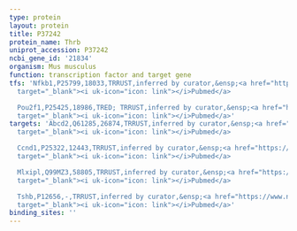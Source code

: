 ```yaml
---
type: protein
layout: protein
title: P37242
protein_name: Thrb
uniprot_accession: P37242
ncbi_gene_id: '21834'
organism: Mus musculus
function: transcription factor and target gene
tfs: 'Nfkb1,P25799,18033,TRRUST,inferred by curator,&ensp;<a href="https://www.ncbi.nlm.nih.gov/pubmed/?term=20018842%5Buid%5D"
  target="_blank"><i uk-icon="icon: link"></i>Pubmed</a>

  Pou2f1,P25425,18986,TRED; TRRUST,inferred by curator,&ensp;<a href="https://www.ncbi.nlm.nih.gov/pubmed/?term=9220031%5Buid%5D"
  target="_blank"><i uk-icon="icon: link"></i>Pubmed</a>'
targets: 'Abcd2,Q61285,26874,TRRUST,inferred by curator,&ensp;<a href="https://www.ncbi.nlm.nih.gov/pubmed/?term=18834645%5Buid%5D"
  target="_blank"><i uk-icon="icon: link"></i>Pubmed</a>

  Ccnd1,P25322,12443,TRRUST,inferred by curator,&ensp;<a href="https://www.ncbi.nlm.nih.gov/pubmed/?term=18037966%5Buid%5D"
  target="_blank"><i uk-icon="icon: link"></i>Pubmed</a>

  Mlxipl,Q99MZ3,58805,TRRUST,inferred by curator,&ensp;<a href="https://www.ncbi.nlm.nih.gov/pubmed/?term=19324998%5Buid%5D"
  target="_blank"><i uk-icon="icon: link"></i>Pubmed</a>

  Tshb,P12656,-,TRRUST,inferred by curator,&ensp;<a href="https://www.ncbi.nlm.nih.gov/pubmed/?term=16216492%5Buid%5D"
  target="_blank"><i uk-icon="icon: link"></i>Pubmed</a>'
binding_sites: ''
---
```

